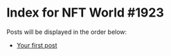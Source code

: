 # Index for NFT World #1923
Posts will be displayed in the order below:

- [Your first post](./001-first.md)

